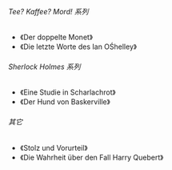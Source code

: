 ###### Tee? Kaffee? Mord! 系列

- 《Der doppelte Monet》
- 《Die letzte Worte des Ian OŚhelley》



###### Sherlock Holmes 系列

- 《Eine Studie in Scharlachrot》
- 《Der Hund von Baskerville》



###### 其它

- 《Stolz und Vorurteil》
- 《Die Wahrheit über den Fall Harry Quebert》

